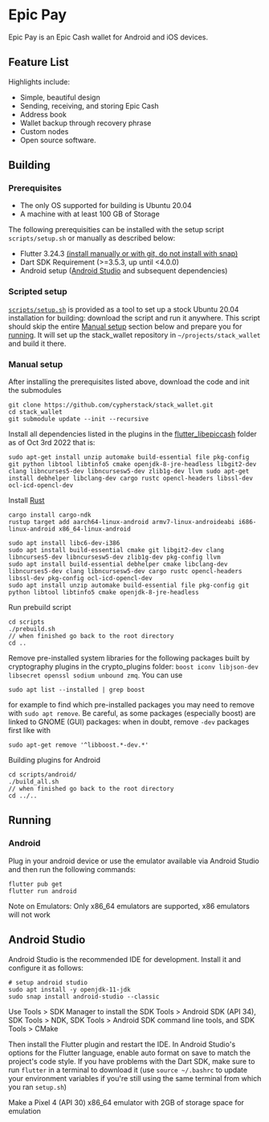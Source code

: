 # Epic Pay

Epic Pay is an Epic Cash wallet for Android and iOS devices.

## Feature List

Highlights include:
- Simple, beautiful design
- Sending, receiving, and storing Epic Cash
- Address book
- Wallet backup through recovery phrase
- Custom nodes
- Open source software.

## Building
### Prerequisites
- The only OS supported for building is Ubuntu 20.04
- A machine with at least 100 GB of Storage

The following prerequisities can be installed with the setup script `scripts/setup.sh` or manually as described below:

- Flutter 3.24.3 [(install manually or with git, do not install with snap)](https://docs.flutter.dev/get-started/install)
- Dart SDK Requirement (>=3.5.3, up until <4.0.0)
- Android setup ([Android Studio](https://developer.android.com/studio) and subsequent dependencies)

### Scripted setup
[`scripts/setup.sh`](https://github.com/cypherstack/stack_wallet/blob/main/scripts/setup.sh) is provided as a tool to set up a stock Ubuntu 20.04 installation for building: download the script and run it anywhere.  This script should skip the entire [Manual setup](#manual-setup) section below and prepare you for [running](#running).  It will set up the stack_wallet repository in `~/projects/stack_wallet` and build it there. 

### Manual setup
After installing the prerequisites listed above, download the code and init the submodules
```
git clone https://github.com/cypherstack/stack_wallet.git
cd stack_wallet
git submodule update --init --recursive
```

Install all dependencies listed in the plugins in the [flutter_libepiccash](https://github.com/cypherstack/flutter_libepiccash) folder as of Oct 3rd 2022 that is:
```
sudo apt-get install unzip automake build-essential file pkg-config git python libtool libtinfo5 cmake openjdk-8-jre-headless libgit2-dev clang libncurses5-dev libncursesw5-dev zlib1g-dev llvm sudo apt-get install debhelper libclang-dev cargo rustc opencl-headers libssl-dev ocl-icd-opencl-dev
```

Install [Rust](https://www.rust-lang.org/tools/install)
```
cargo install cargo-ndk
rustup target add aarch64-linux-android armv7-linux-androideabi i686-linux-android x86_64-linux-android

sudo apt install libc6-dev-i386
sudo apt install build-essential cmake git libgit2-dev clang libncurses5-dev libncursesw5-dev zlib1g-dev pkg-config llvm 
sudo apt install build-essential debhelper cmake libclang-dev libncurses5-dev clang libncursesw5-dev cargo rustc opencl-headers libssl-dev pkg-config ocl-icd-opencl-dev
sudo apt install unzip automake build-essential file pkg-config git python libtool libtinfo5 cmake openjdk-8-jre-headless
```

Run prebuild script

```
cd scripts
./prebuild.sh
// when finished go back to the root directory
cd ..
```

Remove pre-installed system libraries for the following packages built by cryptography plugins in the crypto_plugins folder: `boost iconv libjson-dev libsecret openssl sodium unbound zmq`.  You can use
```
sudo apt list --installed | grep boost
```
for example to find which pre-installed packages you may need to remove with `sudo apt remove`.  Be careful, as some packages (especially boost) are linked to GNOME (GUI) packages: when in doubt, remove `-dev` packages first like with
```
sudo apt-get remove '^libboost.*-dev.*'
```
<!-- TODO: configure compiler to prefer built over system libraries -->

Building plugins for Android
```
cd scripts/android/
./build_all.sh
// when finished go back to the root directory
cd ../..
```
## Running
### Android
Plug in your android device or use the emulator available via Android Studio and then run the following commands:
```
flutter pub get
flutter run android
```

Note on Emulators: Only x86_64 emulators are supported, x86 emulators will not work

## Android Studio
Android Studio is the recommended IDE for development.  Install it and configure it as follows:
```
# setup android studio
sudo apt install -y openjdk-11-jdk
sudo snap install android-studio --classic
```

Use Tools > SDK Manager to install the SDK Tools > Android SDK (API 34), SDK Tools > NDK, SDK Tools > Android SDK command line tools, and SDK Tools > CMake

Then install the Flutter plugin and restart the IDE.  In Android Studio's options for the Flutter language, enable auto format on save to match the project's code style.  If you have problems with the Dart SDK, make sure to run `flutter` in a terminal to download it (use `source ~/.bashrc` to update your environment variables if you're still using the same terminal from which you ran `setup.sh`)

Make a Pixel 4 (API 30) x86_64 emulator with 2GB of storage space for emulation
